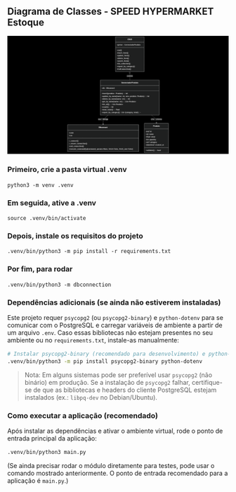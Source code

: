 ## Diagrama de Classes - SPEED HYPERMARKET Estoque

![Diagrama de Classes](assets/uml_bd.png)


### Primeiro, crie a pasta virtual .venv

```
python3 -m venv .venv
```

### Em seguida, ative a .venv

```
source .venv/bin/activate 
```

### Depois, instale os requisitos do projeto

```
.venv/bin/python3 -m pip install -r requirements.txt
```

### Por fim, para rodar

```
.venv/bin/python3 -m dbconnection
```

### Dependências adicionais (se ainda não estiverem instaladas)

Este projeto requer `psycopg2` (ou `psycopg2-binary`) e `python-dotenv` para se comunicar com o PostgreSQL e carregar variáveis de ambiente a partir de um arquivo `.env`. Caso essas bibliotecas não estejam presentes no seu ambiente ou no `requirements.txt`, instale-as manualmente:

```bash
# Instalar psycopg2-binary (recomendado para desenvolvimento) e python-dotenv
.venv/bin/python3 -m pip install psycopg2-binary python-dotenv
```

> Nota: Em alguns sistemas pode ser preferível usar `psycopg2` (não binário) em produção. Se a instalação de `psycopg2` falhar, certifique-se de que as bibliotecas e headers do cliente PostgreSQL estejam instalados (ex.: `libpq-dev` no Debian/Ubuntu).

### Como executar a aplicação (recomendado)

Após instalar as dependências e ativar o ambiente virtual, rode o ponto de entrada principal da aplicação:

```bash
.venv/bin/python3 main.py
```

(Se ainda precisar rodar o módulo diretamente para testes, pode usar o comando mostrado anteriormente. O ponto de entrada recomendado para a aplicação é `main.py`.)
